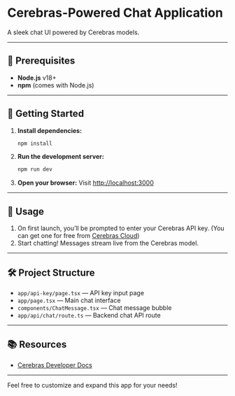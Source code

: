 # Cerebras-Powered Chat Application

A sleek chat UI powered by Cerebras models.

---

## 🧰 Prerequisites
- **Node.js** v18+
- **npm** (comes with Node.js)

---

## 🚀 Getting Started

1. **Install dependencies:**
   ```bash
   npm install
   ```

2. **Run the development server:**
   ```bash
   npm run dev
   ```

3. **Open your browser:**
   Visit [http://localhost:3000](http://localhost:3000)

---

## 🔑 Usage

1. On first launch, you’ll be prompted to enter your Cerebras API key. (You can get one for free from [Cerebras Cloud](https://cloud.cerebras.ai))
2. Start chatting! Messages stream live from the Cerebras model.

---

## 🛠️ Project Structure
- `app/api-key/page.tsx` — API key input page
- `app/page.tsx` — Main chat interface
- `components/ChatMessage.tsx` — Chat message bubble
- `app/api/chat/route.ts` — Backend chat API route

---

## 📚 Resources
- [Cerebras Developer Docs](https://www.cerebras.net/developers/)

---

Feel free to customize and expand this app for your needs!
